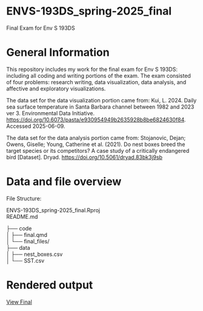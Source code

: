 # ENVS-193DS_spring-2025_final
Final Exam for Env S 193DS

# General Information

This repository includes my work for the final exam for Env S 193DS: including all coding and writing portions of the exam. The exam consisted of four problems: research writing, data visualization, data analysis, and affective and exploratory visualizations. 

The data set for the data visualization portion came from:
Kui, L. 2024. Daily sea surface temperature in Santa Barbara channel between 1982 and 2023 ver 3. Environmental Data Initiative. https://doi.org/10.6073/pasta/e930954949b2635928b8be6824630f84. Accessed 2025-06-09.

The data set for the data analysis portion came from:
Stojanovic, Dejan; Owens, Giselle; Young, Catherine et al. (2021). Do nest boxes breed the target species or its competitors? A case study of a critically endangered bird [Dataset]. Dryad. https://doi.org/10.5061/dryad.83bk3j9sb

# Data and file overview
File Structure:

ENVS-193DS_spring-2025_final.Rproj     
README.md                              

├── code                                
│   ├── final.qmd                     
│   └── final_files/                    
├── data                               
│   ├── nest_boxes.csv                 
│   └── SST.csv                        



# Rendered output

[View Final](./code/final.html)
